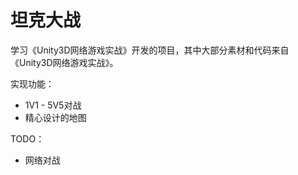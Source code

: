 # 坦克大战

学习《Unity3D网络游戏实战》开发的项目，其中大部分素材和代码来自《Unity3D网络游戏实战》。

实现功能：
* 1V1 - 5V5对战
* 精心设计的地图

TODO：
* 网络对战
